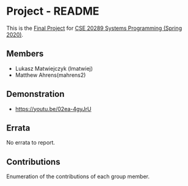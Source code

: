 # Project - README

This is the [Final Project] for [CSE 20289 Systems Programming (Spring 2020)].

## Members

- Lukasz Matwiejczyk (lmatwiej)
- Matthew Ahrens(mahrens2)

## Demonstration

- [ https://youtu.be/02ea-4gyJrU ]()

## Errata

No errata to report.

## Contributions

Enumeration of the contributions of each group member.

[Final Project]: https://www3.nd.edu/~pbui/teaching/cse.20289.sp20/project.html
[CSE 20289 Systems Programming (Spring 2020)]: https://www3.nd.edu/~pbui/teaching/cse.20289.sp20/
